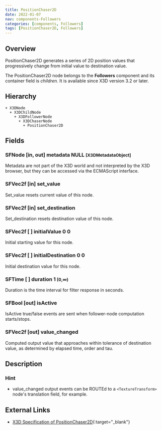 ```yaml
---
title: PositionChaser2D
date: 2022-01-07
nav: components-Followers
categories: [components, Followers]
tags: [PositionChaser2D, Followers]
---
```

<style>
.post h3 {
  word-spacing: 0.2em;
}
</style>

## Overview

PositionChaser2D generates a series of 2D position values that progressively change from initial value to destination value.

The PositionChaser2D node belongs to the **Followers** component and its container field is *children.* It is available since X3D version 3.2 or later.

## Hierarchy

```
+ X3DNode
  + X3DChildNode
    + X3DFollowerNode
      + X3DChaserNode
        + PositionChaser2D
```

## Fields

### SFNode [in, out] **metadata** NULL <small>[X3DMetadataObject]</small>

Metadata are not part of the X3D world and not interpreted by the X3D browser, but they can be accessed via the ECMAScript interface.

### SFVec2f [in] **set_value**

Set_value resets current value of this node.

### SFVec2f [in] **set_destination**

Set_destination resets destination value of this node.

### SFVec2f [ ] **initialValue** 0 0

Initial starting value for this node.

### SFVec2f [ ] **initialDestination** 0 0

Initial destination value for this node.

### SFTime [ ] **duration** 1 <small>[0,∞)</small>

Duration is the time interval for filter response in seconds.

### SFBool [out] **isActive**

IsActive true/false events are sent when follower-node computation starts/stops.

### SFVec2f [out] **value_changed**

Computed output value that approaches within tolerance of destination value, as determined by elapsed time, order and tau.

## Description

### Hint

- value_changed output events can be ROUTEd to a `<TextureTransform>` node's translation field, for example.

## External Links

- [X3D Specification of PositionChaser2D](https://www.web3d.org/documents/specifications/19775-1/V4.0/Part01/components/followers.html#PositionChaser2D){:target="_blank"}
